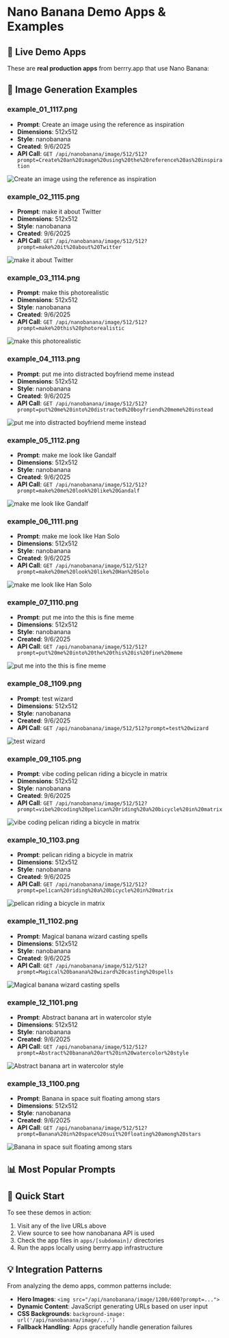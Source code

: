 # Nano Banana Demo Apps & Examples

## 🎯 Live Demo Apps

These are **real production apps** from berrry.app that use Nano Banana:



## 🎨 Image Generation Examples


### example_01_1117.png
- **Prompt**: Create an image using the reference as inspiration
- **Dimensions**: 512x512
- **Style**: nanobanana
- **Created**: 9/6/2025
- **API Call**: `GET /api/nanobanana/image/512/512?prompt=Create%20an%20image%20using%20the%20reference%20as%20inspiration`

![Create an image using the reference as inspiration](./generated-images/example_01_1117.png)


### example_02_1115.png
- **Prompt**: make it about Twitter
- **Dimensions**: 512x512
- **Style**: nanobanana
- **Created**: 9/6/2025
- **API Call**: `GET /api/nanobanana/image/512/512?prompt=make%20it%20about%20Twitter`

![make it about Twitter](./generated-images/example_02_1115.png)


### example_03_1114.png
- **Prompt**: make this photorealistic
- **Dimensions**: 512x512
- **Style**: nanobanana
- **Created**: 9/6/2025
- **API Call**: `GET /api/nanobanana/image/512/512?prompt=make%20this%20photorealistic`

![make this photorealistic](./generated-images/example_03_1114.png)


### example_04_1113.png
- **Prompt**: put me into distracted boyfriend meme instead
- **Dimensions**: 512x512
- **Style**: nanobanana
- **Created**: 9/6/2025
- **API Call**: `GET /api/nanobanana/image/512/512?prompt=put%20me%20into%20distracted%20boyfriend%20meme%20instead`

![put me into distracted boyfriend meme instead](./generated-images/example_04_1113.png)


### example_05_1112.png
- **Prompt**: make me look like Gandalf
- **Dimensions**: 512x512
- **Style**: nanobanana
- **Created**: 9/6/2025
- **API Call**: `GET /api/nanobanana/image/512/512?prompt=make%20me%20look%20like%20Gandalf`

![make me look like Gandalf](./generated-images/example_05_1112.png)


### example_06_1111.png
- **Prompt**: make me look like Han Solo
- **Dimensions**: 512x512
- **Style**: nanobanana
- **Created**: 9/6/2025
- **API Call**: `GET /api/nanobanana/image/512/512?prompt=make%20me%20look%20like%20Han%20Solo`

![make me look like Han Solo](./generated-images/example_06_1111.png)


### example_07_1110.png
- **Prompt**: put me into the this is fine meme
- **Dimensions**: 512x512
- **Style**: nanobanana
- **Created**: 9/6/2025
- **API Call**: `GET /api/nanobanana/image/512/512?prompt=put%20me%20into%20the%20this%20is%20fine%20meme`

![put me into the this is fine meme](./generated-images/example_07_1110.png)


### example_08_1109.png
- **Prompt**: test wizard
- **Dimensions**: 512x512
- **Style**: nanobanana
- **Created**: 9/6/2025
- **API Call**: `GET /api/nanobanana/image/512/512?prompt=test%20wizard`

![test wizard](./generated-images/example_08_1109.png)


### example_09_1105.png
- **Prompt**: vibe coding pelican riding a bicycle in matrix
- **Dimensions**: 512x512
- **Style**: nanobanana
- **Created**: 9/6/2025
- **API Call**: `GET /api/nanobanana/image/512/512?prompt=vibe%20coding%20pelican%20riding%20a%20bicycle%20in%20matrix`

![vibe coding pelican riding a bicycle in matrix](./generated-images/example_09_1105.png)


### example_10_1103.png
- **Prompt**: pelican riding a bicycle in matrix
- **Dimensions**: 512x512
- **Style**: nanobanana
- **Created**: 9/6/2025
- **API Call**: `GET /api/nanobanana/image/512/512?prompt=pelican%20riding%20a%20bicycle%20in%20matrix`

![pelican riding a bicycle in matrix](./generated-images/example_10_1103.png)


### example_11_1102.png
- **Prompt**: Magical banana wizard casting spells
- **Dimensions**: 512x512
- **Style**: nanobanana
- **Created**: 9/6/2025
- **API Call**: `GET /api/nanobanana/image/512/512?prompt=Magical%20banana%20wizard%20casting%20spells`

![Magical banana wizard casting spells](./generated-images/example_11_1102.png)


### example_12_1101.png
- **Prompt**: Abstract banana art in watercolor style
- **Dimensions**: 512x512
- **Style**: nanobanana
- **Created**: 9/6/2025
- **API Call**: `GET /api/nanobanana/image/512/512?prompt=Abstract%20banana%20art%20in%20watercolor%20style`

![Abstract banana art in watercolor style](./generated-images/example_12_1101.png)


### example_13_1100.png
- **Prompt**: Banana in space suit floating among stars
- **Dimensions**: 512x512
- **Style**: nanobanana
- **Created**: 9/6/2025
- **API Call**: `GET /api/nanobanana/image/512/512?prompt=Banana%20in%20space%20suit%20floating%20among%20stars`

![Banana in space suit floating among stars](./generated-images/example_13_1100.png)


## 📊 Most Popular Prompts



## 🚀 Quick Start

To see these demos in action:

1. Visit any of the live URLs above
2. View source to see how nanobanana API is used
3. Check the app files in `apps/[subdomain]/` directories
4. Run the apps locally using berrry.app infrastructure

## 💡 Integration Patterns

From analyzing the demo apps, common patterns include:

- **Hero Images**: `<img src="/api/nanobanana/image/1200/600?prompt=...">`
- **Dynamic Content**: JavaScript generating URLs based on user input
- **CSS Backgrounds**: `background-image: url('/api/nanobanana/image/...')`
- **Fallback Handling**: Apps gracefully handle generation failures
